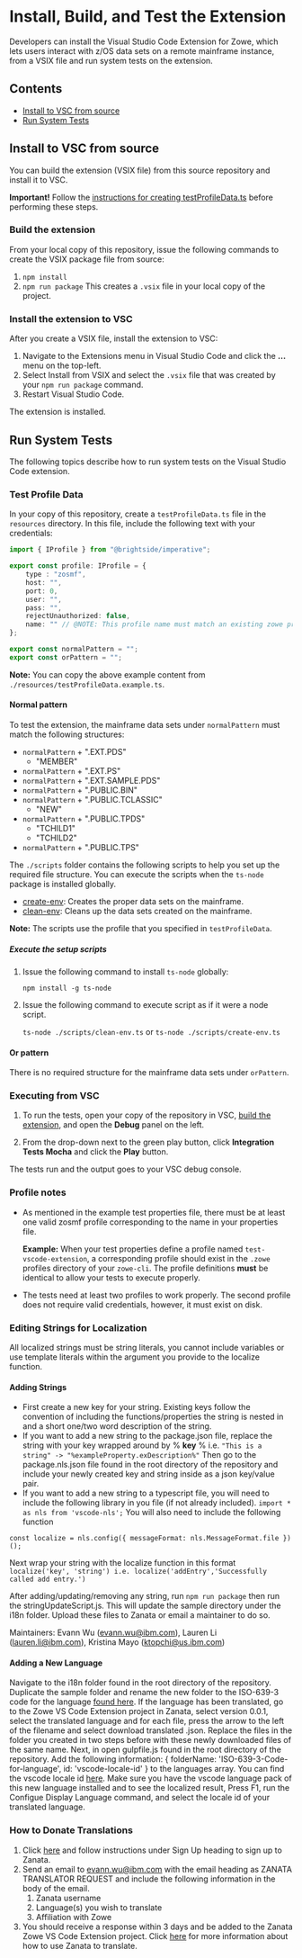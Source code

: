 # Install, Build, and Test the Extension

Developers can install the Visual Studio Code Extension for Zowe, which lets users interact with z/OS data sets on a remote mainframe instance, from a VSIX file and run system tests on the extension.

## Contents

- [Install to VSC from source](#install-to-vsc-from-source)
- [Run System Tests](#run-system-tests)

## Install to VSC from source

You can build the extension (VSIX file) from this source repository and install it to VSC.  

**Important!** Follow the [instructions  for creating testProfileData.ts](#run-system-tests) before performing these steps.

### Build the extension

From your local copy of this repository, issue the following commands to create the VSIX package file from source:

1. `npm install`
2. `npm run package`
   This creates a `.vsix` file in your local copy of the project.

### Install the extension to VSC

After you create a VSIX file, install the extension to VSC:

1. Navigate to the Extensions menu in Visual Studio Code and click the **...** menu on the top-left. 
2. Select Install from VSIX and select the `.vsix` file that was created by your `npm run package` command. 
3. Restart Visual Studio Code.

The extension is installed.

## Run System Tests

The following topics describe how to run system tests on the Visual Studio Code extension.

### Test Profile Data

In your copy of this repository, create a `testProfileData.ts` file in the `resources` directory. In this file, include the following text with your credentials:

```typescript
import { IProfile } from "@brightside/imperative";

export const profile: IProfile = {
    type : "zosmf",
    host: "",
    port: 0,
    user: "",
    pass: "",
    rejectUnauthorized: false,
    name: "" // @NOTE: This profile name must match an existing zowe profile in the ~/.zowe/profiles/zosmf folder
};

export const normalPattern = "";
export const orPattern = "";
```

**Note:** You can copy the above example content from `./resources/testProfileData.example.ts`.

#### Normal pattern

To test the extension, the mainframe data sets under `normalPattern` must match the following structures:

- `normalPattern` + ".EXT.PDS"
  - "MEMBER"
- `normalPattern` + ".EXT.PS"
- `normalPattern` + ".EXT.SAMPLE.PDS"
- `normalPattern` + ".PUBLIC.BIN"
- `normalPattern` + ".PUBLIC.TCLASSIC"
  - "NEW"
- `normalPattern` + ".PUBLIC.TPDS"
  - "TCHILD1"
  - "TCHILD2"
- `normalPattern` + ".PUBLIC.TPS"

The `./scripts` folder contains the following scripts to help you set up the required file structure. You can execute the scripts when the `ts-node` package is installed globally.

- [create-env](/scripts/create-env.ts): Creates the proper data sets on the mainframe.
- [clean-env](/scripts/clean-env.ts): Cleans up the data sets created on the mainframe.

**Note:** The scripts use the profile that you specified in `testProfileData`.

##### Execute the setup scripts

1. Issue the following command to install `ts-node` globally:

    `npm install -g ts-node`

2. Issue the following command to execute script as if it were a node script.

    `ts-node ./scripts/clean-env.ts` or `ts-node ./scripts/create-env.ts`

#### Or pattern

There is no required structure for the mainframe data sets under `orPattern`.

### Executing from VSC

1. To run the tests, open your copy of the repository in VSC, [build the extension](#build-the-extension), and open the **Debug** panel on the left.

2. From the drop-down next to the green play button, click **Integration Tests Mocha** and click the **Play** button.

  The tests run and the output goes to your VSC debug console. 

### Profile notes

- As mentioned in the example test properties file, there must be at least one valid zosmf profile corresponding to the name in your properties file.

  **Example:** When your test properties define a profile named `test-vscode-extension`, a corresponding profile should exist in the `.zowe` profiles directory of your `zowe-cli`. The profile definitions **must** be identical to allow your tests to execute properly.
- The tests need at least two profiles to work properly. The second profile does not require valid credentials, however, it must exist on disk.

### Editing Strings for Localization
All localized strings must be string literals, you cannot include variables or use template literals within the argument you provide to the localize function.

#### Adding Strings
- First create a new key for your string. Existing keys follow the convention of including the functions/properties the string is nested in and a short one/two word description of the string.
- If you want to add a new string to the package.json file, replace the string with your key wrapped around by \% __key__ \% i.e. `"This is a string" -> "%exampleProperty.exDescription%"`
Then go to the package.nls.json file found in the root directory of the repository and include your newly created key and string inside as a json key/value pair.
- If you want to add a new string to a typescript file, you will need to include the following library in you file (if not already included). `import * as nls from 'vscode-nls';` You will also need to include the following function
```
const localize = nls.config({ messageFormat: nls.MessageFormat.file })(); 
```
Next wrap your string with the localize function in this format
`localize('key', 'string') i.e. localize('addEntry','Successfully called add entry.')`

After adding/updating/removing any string, run `npm run package` then run the stringUpdateScript.js. This will update the sample directory under the i18n folder. Upload these files to Zanata or email a maintainer to do so.

Maintainers: Evann Wu (evann.wu@ibm.com), Lauren Li (lauren.li@ibm.com), Kristina Mayo (ktopchi@us.ibm.com)

#### Adding a New Language
Navigate to the i18n folder found in the root directory of the repository. Duplicate the sample folder and rename the new folder to the ISO-639-3 code for the language [found here](https://en.wikipedia.org/wiki/Wikipedia:WikiProject_Languages/List_of_ISO_639-3_language_codes_(2019)). If the language has been translated, go to the Zowe VS Code Extension project in Zanata, select version 0.0.1, select the translated language and for each file, press the arrow to the left of the filename and select download translated .json. Replace the files in the folder you created in two steps before with these newly downloaded files of the same name.
Next, in open gulpfile.js found in the root directory of the repository. Add the following information: { folderName: 'ISO-639-3-Code-for-language', id: 'vscode-locale-id' } to the languages array. You can find the vscode locale id [here](https://code.visualstudio.com/docs/getstarted/locales).
Make sure you have the vscode language pack of this new language installed and to see the localized result, Press F1, run the Configue Display Language command, and select the locale id of your translated language.

### How to Donate Translations
1. Click [here](https://translate.zanata.org/?dswid=8786) and follow instructions under Sign Up heading to sign up to Zanata.
2. Send an email to evann.wu@ibm.com with the email heading as ZANATA TRANSLATOR REQUEST and include the following information in the body of the email.
    1. Zanata username
    2. Language(s) you wish to translate
    3. Affiliation with Zowe
3. You should receive a response within 3 days and be added to the Zanata Zowe VS Code Extension project. Click [here](http://docs.zanata.org/en/release/user-guide/translator-guide/) for more information about how to use Zanata to translate.

